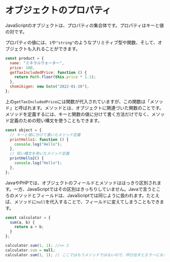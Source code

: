 # オブジェクトのプロパティ

JavaScriptのオブジェクトは、プロパティの集合体です。プロパティはキーと値の対です。

プロパティの値には、`1`や`"string"`のようなプリミティブ型や関数、そして、オブジェクトも入れることができます。

```javascript
const product = {
  name: "ミネラルウォーター",
  price: 100,
  getTaxIncludedPrice: function () {
    return Math.floor(this.price * 1.1);
  },
  shomikigen: new Date("2022-01-20"),
};
```

上の`getTaxIncludedPrice`には関数が代入されていますが、この関数は「メソッド」と呼ばれます。メソッドとは、オブジェクトに関連づいた関数のことです。メソッドを定義するには、キーと関数の値に分けて書く方法だけでなく、メソッド定義のための短い構文を使うこともできます。

```javascript
const object = {
  // キーと値に分けて書いたメソッド定義
  printHello1: function () {
    console.log("Hello");
  },
  // 短い構文を用いたメソッド定義
  printHello2() {
    console.log("Hello");
  },
};
```

JavaやPHPでは、オブジェクトのフィールドとメソッドははっきり区別されます。一方、JavaScriptではその区別はきっちりしていません。Javaで言うところのメソッドとフィールドは、JavaScriptでは同じように扱われます。たとえば、メソッドに`null`を代入することで、フィールドに変えてしまうこともできます。

```javascript
const calculator = {
  sum(a, b) {
    return a + b;
  }
};

calculator.sum(1, 1); //=> 2
calculator.sum = null;
calculator.sum(1, 1); // ここではもうメソッドではないので、呼び出すとエラーになります
```

